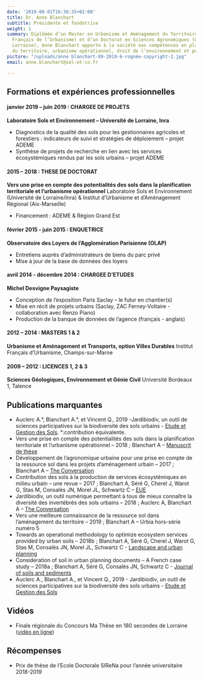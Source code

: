 ```yaml
---
date: '2019-08-01T16:38:35+02:00'
title: Dr. Anne Blanchart
subtitle: Présidente et fondatrice
weight: 1
summary: Diplômée d’un Master en Urbanisme et Aménagement du Territoire (Institut
  Français de l’Urbanisme) et d’un Doctorat en Sciences Agronomiques (Université de
  Lorraine), Anne Blanchart apporte à la société ses compétences en planification
  du territoire, urbanisme opérationnel, droit de l’environnement et pédologie urbaine…
picture: "/uploads/anne blanchart-09-2019-6-rognée-copyright-2.jpg"
email: anne.blanchart@sol-et-co.fr

---
```

## Formations et expériences professionnelles

#### janvier 2019 – juin 2019 : CHARGEE DE PROJETS

**Laboratoire Sols et Environnement – Université de Lorraine, Inra**

* Diagnostics de la qualité des sols pour les gestionnaires agricoles et forestiers : indicateurs de suivi et stratégies de déploiement – projet ADEME
* Synthèse de projets de recherche en lien avec les services     écosystémiques rendus par les sols urbains – projet ADEME

#### 2015 – 2018 : THESE DE DOCTORAT

**Vers une prise en compte des potentialités des sols dans la planification territoriale et l’urbanisme opérationnel**
Laboratoire Sols et Environnement (Université de Lorraine/Inra) & Institut d’Urbanisme et d’Aménagement Régional (Aix-Marseille)

* Financement : ADEME & Région Grand Est

#### février 2015 - juin 2015 : ENQUETRICE

**Observatoire des Loyers de l’Agglomération Parisienne (OLAP)**

* Entretiens auprès d’administrateurs de biens du parc privé
* Mise à jour de la base de données des loyers

#### avril 2014 - décembre 2014 : CHARGEE D’ETUDES

**Michel Desvigne Paysagiste**

* Conception de l’exposition Paris Saclay – le futur en chantier(s)
* Mise en récit de projets urbains (Saclay, ZAC Ferney-Voltaire - collaboration avec Renzo Piano)
* Production de la banque de données de l’agence (français - anglais)

#### 2012 – 2014 : MASTERS 1 & 2

**Urbanisme et Aménagement et Transports, option Villes Durables**
Institut Français d’Urbanisme, Champs-sur-Marne

#### 2009 – 2012 : LICENCES 1, 2 & 3

**Sciences Géologiques, Environnement et Génie Civil**
Université Bordeaux 1, Talence

## Publications marquantes

* Auclerc A.°, Blanchart A.°, et Vincent Q., 2019 -Jardibiodiv, un outil de sciences participatives sur la biodiversité des sols urbains - [Etude et Gestion des Sols](https://www.afes.fr/wp-content/uploads/2019/12/EGS_2019_26_Auclerc-195-210.pdf). °:contribution équivalente.
* Vers une prise en compte des potentialités des sols dans la planification territoriale et l’urbanisme opérationnel – 2018 ; Blanchart A – [Manuscrit de thèse](http://docnum.univ-lorraine.fr/public/DDOC_T_2018_0203_BLANCHART.pdf)
* Développement de l’agronomique urbaine pour une prise en compte de la ressource sol dans les projets d’aménagement urbain – 2017 ; Blanchart A – [The Conversation](https://theconversation.com/ma-these-en-bd-lagronome-des-villes-78486)
* Contribution des sols à la production de services écosystémiques en milieu urbain – une revue – 2017 ; Blanchart A, Séré G, Cherel J, Warot G, Stas M, Consalès JN, Morel JL, Schwartz C – [EUE](https://www.erudit.org/fr/revues/eue/2017-v11-eue03888/1050486ar/)
* Jardibiodiv, un outil numérique permettant à tous de mieux connaître la diversité des invertébrés des sols urbains – 2018 ; Auclerc A, Blanchart A – [The Conversation](https://theconversation.com/il-y-a-de-la-vie-dans-nos-sols-urbains-104649)
* Vers une meilleure connaissance de la ressource sol dans l’aménagement du territoire – 2019 ; Blanchart A – Urbia hors-série numéro 5
* Towards an operational methodology to optimize ecosystem services provided by urban soils – 2018b ; Blanchart A, Séré G, Cherel J, Warot G, Stas M, Consalès JN, Morel JL, Schwartz C  - [Landscape and urban planning](https://hal.archives-ouvertes.fr/hal-02008732/file/Towards%20an%20operational%20methodology%20to%20optimize%20ecosystem%20services%20provided%20by%20urban%20soils.pdf)
* Consideration of soil in urban planning documents – A French case study – 2018a ; Blanchart A, Séré G, Consalès JN, Schwartz C  - [Journal of soils and sediments](http://iranarze.ir/wp-content/uploads/2018/06/E7761-IranArze.pdf)
* Auclerc A., Blanchart A., et Vincent Q., 2019 - Jardibiodiv, un outil de sciences participatives sur la biodiversité des sols urbains - [Etude et Gestion des Sols]()

## Vidéos

* Finale régionale du Concours Ma Thèse en 180 secondes de Lorraine ([vidéo en ligne](https://videos.univ-lorraine.fr/index.php?act=view&id=4620))

## Récompenses

* Prix de thèse de l’Ecole Doctorale SIReNa pour l’année universitaire 2018-2019